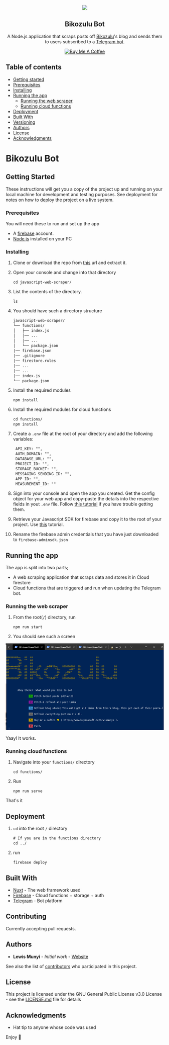 
<p align="center">
  <a href="https://example.com/">
    <img src="https://source.unsplash.com/SyzQ5aByJnE/200x200">
  </a>
</p>
<p align="center">
  <h2 align="center">Bikozulu Bot</h2>
</p>

<p align="center">
    A Node.js application that scraps posts off <a href="https://bikozulu.co.ke">Bikozulu</a>'s blog and sends them to users subscribed to a <a href="">Telegram bot</a>.
</p>
<p align="center">
    <a href="https://www.buymeacoff.ee/lewismunyi" target="_blank"><img src="https://www.buymeacoffee.com/assets/img/custom_images/orange_img.png" alt="Buy Me A Coffee" style="height: 41px !important;width: 174px !important;box-shadow: 0px 3px 2px 0px rgba(190, 190, 190, 0.5) !important;-webkit-box-shadow: 0px 3px 2px 0px rgba(190, 190, 190, 0.5) !important;" ></a>
</p>


## Table of contents

- [Getting started](#getting-started)
- [Prerequisites](#prerequisites)
- [Installing](#installing)
- [Running the app](#running-the-app)
    - [Running the web scraper](#running-the-web-scraper)
    - [Running cloud functions](#running-cloud-functions)
- [Deployment](#deployment)
- [Built With](#built-with)
- [Versioning](#versioning)
- [Authors](#authors)
- [License](#license)
- [Acknowledgments](#acknowledgments)
# Bikozulu Bot



## Getting Started

These instructions will get you a copy of the project up and running on your local machine for development and testing purposes. See deployment for notes on how to deploy the project on a live system.

### Prerequisites

You will need these to run and set up the app
* A [firebase]('https://firebase.google.com/) account. 
* [Node.js]('https://nodejs.org) installed on your PC

### Installing

1. Clone or download the repo from [this]("https://github.com/lewis-munyi/javascript-web-scraper/") url and extract it.

2. Open your console and change into that directory
    ```
   cd javascript-web-scraper/
   ```
3. List the contents of the directory.
    ```
    ls
    ```
4. You should have such a directory structure
   ```
   javascript-web-scraper/
   └── functions/
   │   ├── index.js
   │   │── ...
   │   │── ...
   │   └── package.json
   |── firebase.json           
   |── .gitignore
   |── firestore.rules           
   |── ...
   |── ...     
   |── index.js
   └── package.json
   ```
   
  5. Install the required modules
      ```
      npm install
      ```
  6. Install the required modules for cloud functions
       ```
       cd functions/
       npm install 
       ```
 7. Create a `.env` file at the root of your directory and add the following variables:
       ```
        API_KEY: "",
        AUTH_DOMAIN: "",
        DATABASE_URL: "",
        PROJECT_ID: "",
        STORAGE_BUCKET: "",
        MESSAGING_SENDING_ID: "",
        APP_ID: "",
        MEASUREMENT_ID: ""
     ```
8. Sign into your console and open the app you created. Get the config object for your web app and copy-paste the details into the respective fields in yout `.env` file. Follow [this tutorial]('https://support.google.com/firebase/answer/7015592) if you have trouble getting them. 
9. Retrieve your Javascript SDK for firebase and copy it to the root of your project. Use [this]("https://firebase.google.com/docs/admin/setup/#add-sdk") tutorial.
10. Rename the firebase admin credentials that you have just downloaded to `firebase-adminsdk.json`


## Running the app

The app is split into two parts;
* A web scraping application that scraps data and stores it in Cloud firestore
* Cloud functions that are triggered and run when updating the Telegram bot. 

### Running the web scraper

1. From the root(`/`) directory, run 
    ```
    npm run start
   ```
2. You should see such a screen

<p align-center>
    <img src="https://raw.githubusercontent.com/lewis-munyi/javascript-web-scraper/master/images/Homescreen.png" alt="Logo">
</p>

Yaay! It works.

### Running cloud functions

1. Navigate into your `functions/` directory
    ```
    cd functions/
   ```
2. Run 
    ```
    npm run serve
    ```
That's it

## Deployment

1. `cd` into the root  `/` directory
    ```
   # If you are in the functions directory
    cd ../
    ```
2. run 
    ```
    firebase deploy
    ```

## Built With

* [Nuxt](https://nuxtjs.org/) - The web framework used
* [Firebase](https://maven.apache.org/) - Cloud functions + storage + auth
* [Telegram](https://telegram.org/) - Bot platform

## Contributing

Currently accepting pull requests.

## Authors

* **Lewis Munyi** - *Initial work* - [Website](https://lewismunyi.web.app)

See also the list of [contributors](https://github.com/lewis-munyi/javascript-web-scraper/tree/contributors) who participated in this project.

## License

This project is licensed under the GNU General Public License v3.0 License - see the [LICENSE.md](LICENSE.md) file for details

## Acknowledgments

* Hat tip to anyone whose code was used

Enjoy :metal:
